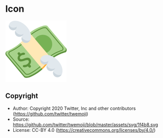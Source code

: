 # Icon

![Icon](icon-192x192.png)

## Copyright

* Author: Copyright 2020 Twitter, Inc and other contributors (<https://github.com/twitter/twemoji>)
* Source: <https://github.com/twitter/twemoji/blob/master/assets/svg/1f4b8.svg>
* License: CC-BY 4.0 (<https://creativecommons.org/licenses/by/4.0/>)
